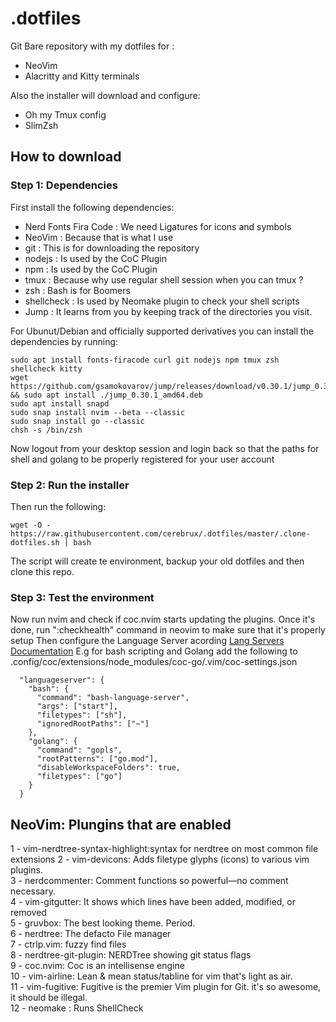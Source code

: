 # .dotfiles

Git Bare repository with my dotfiles for :

* NeoVim
* Alacritty and Kitty terminals

Also the installer will download and configure:

* Oh my Tmux config
* SlimZsh 

## How to download

### Step 1: Dependencies 

First install the following dependencies:

* Nerd Fonts Fira Code : We need Ligatures for icons and symbols
* NeoVim : Because that is what I use
* git : This is for downloading the repository
* nodejs : Is used by the CoC Plugin
* npm : Is used by the CoC Plugin
* tmux : Because why use regular shell session when you can tmux ?
* zsh : Bash is for Boomers
* shellcheck : Is used by Neomake plugin to check your shell scripts
* Jump : It learns from you by keeping track of the directories you visit.

For Ubunut/Debian and officially supported derivatives you can install the dependencies by running:

```
sudo apt install fonts-firacode curl git nodejs npm tmux zsh shellcheck kitty
wget https://github.com/gsamokovarov/jump/releases/download/v0.30.1/jump_0.30.1_amd64.deb && sudo apt install ./jump_0.30.1_amd64.deb
sudo apt install snapd
sudo snap install nvim --beta --classic
sudo snap install go --classic
chsh -s /bin/zsh 
```
Now logout from your desktop session and login back so that the paths for shell and golang to be properly registered for your user account

### Step 2: Run the installer

Then run the following:
```
wget -O - https://raw.githubusercontent.com/cerebrux/.dotfiles/master/.clone-dotfiles.sh | bash
```

The script will create te environment, backup your old dotfiles and then clone this repo.

### Step 3: Test the environment

Now run nvim and check if coc.nvim starts updating the plugins. 
Once it's done, run ":checkhealth" command in neovim to make sure that it's properly setup
Then configure the Language Server acording [Lang Servers Documentation](https://github.com/neoclide/coc.nvim/wiki/Language-servers)
E.g for bash scripting and Golang add the following to .config/coc/extensions/node_modules/coc-go/.vim/coc-settings.json

```
  "languageserver": {
    "bash": {
      "command": "bash-language-server",
      "args": ["start"],
      "filetypes": ["sh"],
      "ignoredRootPaths": ["~"]
    },
    "golang": {
      "command": "gopls",
      "rootPatterns": ["go.mod"],
      "disableWorkspaceFolders": true,
      "filetypes": ["go"]
    }
  }
```
NeoVim: Plungins that are enabled 
---

1 - vim-nerdtree-syntax-highlight:syntax for nerdtree on most common file extensions
2 - vim-devicons: Adds filetype glyphs (icons) to various vim plugins.        
3 - nerdcommenter: Comment functions so powerful—no comment necessary.       
4 - vim-gitgutter: It shows which lines have been added, modified, or removed       
5 - gruvbox: The best looking theme. Period.        
6 - nerdtree: The defacto File manager       
7 - ctrlp.vim: fuzzy find files        
8 - nerdtree-git-plugin: NERDTree showing git status flags       
9 - coc.nvim: Coc is an intellisense engine       
10 - vim-airline: Lean & mean status/tabline for vim that's light as air.       
11 - vim-fugitive: Fugitive is the premier Vim plugin for Git. it's so awesome, it should be illegal.       
12 - neomake : Runs ShellCheck       


